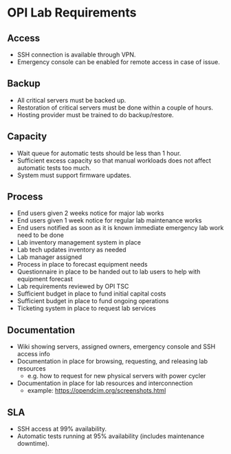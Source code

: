 # OPI Lab Requirements

## Access

- SSH connection is available through VPN.
- Emergency console can be enabled for remote access in case of issue.

## Backup

- All critical servers must be backed up.
- Restoration of critical servers must be done within a couple of hours.
- Hosting provider must be trained to do backup/restore.

## Capacity

- Wait queue for automatic tests should be less than 1 hour.
- Sufficient excess capacity so that manual workloads does not affect automatic tests too much.
- System must support firmware updates.

## Process

- End users given 2 weeks notice for major lab works
- End users given 1 week notice for regular lab maintenance works
- End users notified as soon as it is known immediate emergency lab work need to be done
- Lab inventory management system in place
- Lab tech updates inventory as needed
- Lab manager assigned
- Process in place to forecast equipment needs
- Questionnaire in place to be handed out to lab users to help with equipment forecast
- Lab requirements reviewed by OPI TSC
- Sufficient budget in place to fund initial capital costs
- Sufficient budget in place to fund ongoing operations
- Ticketing system in place to request lab services

## Documentation

- Wiki showing servers, assigned owners, emergency console and SSH access info
- Documentation in place for browsing, requesting, and releasing lab resources
  - e.g. how to request for new physical servers with power cycler
- Documentation in place for lab resources and interconnection
  - example: <https://opendcim.org/screenshots.html>

## SLA

- SSH access at 99% availability.
- Automatic tests running at 95% availability (includes maintenance downtime).
